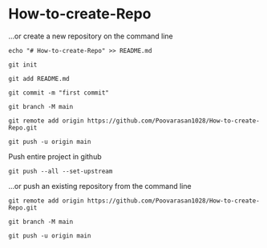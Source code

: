 # How-to-create-Repo


…or create a new repository on the command line
```
echo "# How-to-create-Repo" >> README.md

git init

git add README.md

git commit -m "first commit"

git branch -M main

git remote add origin https://github.com/Poovarasan1028/How-to-create-Repo.git

git push -u origin main
```

Push entire project in github
```
git push --all --set-upstream
```

…or push an existing repository from the command line

```
git remote add origin https://github.com/Poovarasan1028/How-to-create-Repo.git

git branch -M main

git push -u origin main
```

